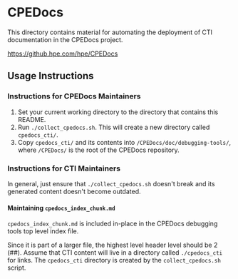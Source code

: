 # CPEDocs

This directory contains material for automating the deployment of CTI documentation in
the CPEDocs project.

https://github.hpe.com/hpe/CPEDocs

## Usage Instructions

### Instructions for CPEDocs Maintainers

1. Set your current working directory to the directory that contains this README.
2. Run `./collect_cpedocs.sh`. This will create a new directory called `cpedocs_cti/`.
3. Copy `cpedocs_cti/` and its contents into `/CPEDocs/doc/debugging-tools/`, where
   `/CPEDocs/` is the root of the CPEDocs repository.

### Instructions for CTI Maintainers

In general, just ensure that `./collect_cpedocs.sh` doesn't break and its generated
content doesn't become outdated.

#### Maintaining `cpedocs_index_chunk.md`

`cpedocs_index_chunk.md` is included in-place in the CPEDocs debugging tools top level
index file.

Since it is part of a larger file, the highest level header level should be 2 (##). Assume
that CTI content will live in a directory called `./cpedocs_cti` for links. The
`cpedocs_cti` directory is created by the `collect_cpedocs.sh` script.
